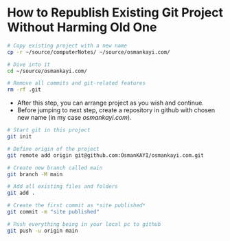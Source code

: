 # How to Republish Existing Git Project Without Harming Old One

```bash
# Copy existing project with a new name
cp -r ~/source/computerNotes/ ~/source/osmankayi.com/

# Dive into it
cd ~/source/osmankayi.com/

# Remove all commits and git-related features
rm -rf .git
```

- After this step, you can arrange project as you wish and continue.
- Before jumping to next step, create a repository in github with chosen new name (in my case _osmankayi.com_).

```bash
# Start git in this project
git init

# Define origin of the project
git remote add origin git@github.com:OsmanKAYI/osmankayi.com.git

# Create new branch called main
git branch -M main

# Add all existing files and folders
git add .

# Create the first commit as *site published*
git commit -m "site published"

# Push everything being in your local pc to github
git push -u origin main
```
